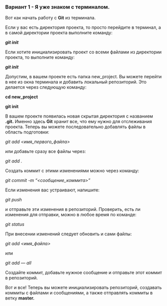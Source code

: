 ### **Вариант 1 - Я уже знаком с терминалом.**

Вот как начать работу с __Git__ из терминала.

Если у вас есть директория проекта, то просто перейдите в терминал, а в самой директории проекта выполните команду:

___git init___

Если хотите инициализировать проект со всеми файлами из директории проекта, то выполните команду:

___git init___

Допустим, в вашем проекте есть папка new_project. Вы можете перейти в нее из окна терминала и добавить локальный репозиторий. Это делается через следующую команду:

__cd new_project__

__git init__

В вашем проекте появилась новая скрытая директория с названием __.git.__ Именно здесь __Git__ хранит все, что ему нужно для отслеживания проекта. Теперь вы можете последовательно добавлять файлы в область подготовки:

*git add <имя_первого_файла>*

или добавьте сразу все файлы через:

*git add .*

Создать коммит с этими изменениями можно через команду:

*git commit -m “<сообщение_коммита>”*

Если изменения вас устраивают, напишите:

*git push*

и отправьте эти изменения в репозиторий. Проверить, есть ли изменения для отправки, можно в любое время по команде:

*git status*

При внесении изменений следует обновить и сами файлы:

*git add <имя_файла>*

или

*git add — all*

Создайте коммит, добавьте нужное сообщение и отправьте этот коммит в репозиторий.

Вот и все! Теперь вы можете инициализировать репозиторий, создавать коммиты с файлами и сообщениями, а также отправлять коммиты в ветку **master.**


